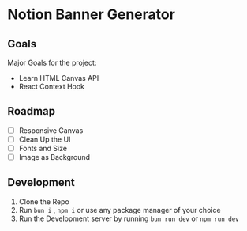 # Notion Banner Generator

## Goals

Major Goals for the project:

- Learn HTML Canvas API
- React Context Hook

## Roadmap

- [ ] Responsive Canvas
- [ ] Clean Up the UI
- [ ] Fonts and Size
- [ ] Image as Background

## Development

1. Clone the Repo
2. Run `bun i` , `npm i` or use any package manager of your choice
3. Run the Development server by running `bun run dev` or `npm run dev`
